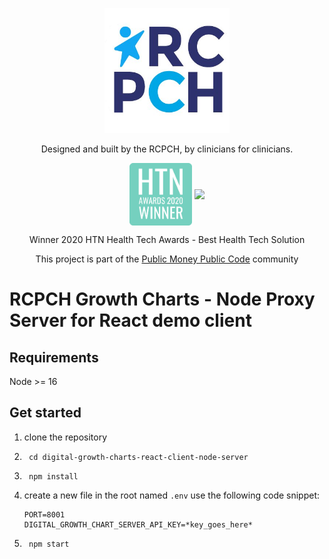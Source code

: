 <p align="center">
    <img width="200px" src="https://github.com/rcpch/digital-growth-charts-documentation/raw/live/docs/_assets/_images/rcpch_logo.png"/>
    <p align="center">Designed and built by the RCPCH, by clinicians for clinicians.</p>
</p>
<p align="center">
    <img align="center" width="100px" src="https://github.com/rcpch/digital-growth-charts-documentation/raw/live/docs/_assets/_images/htn-awards-winner-2020-logo.jpg"/>
    <img align="center" width="100px" src="https://github.com/rcpch/digital-growth-charts-documentation/raw/live/docs/_assets/_images/logo-block-outline-sm.png"/>
    <p align="center">Winner 2020 HTN Health Tech Awards - Best Health Tech Solution</p>
    <p align="center">This project is part of the <a href="https://publicmoneypubliccode.org.uk/">Public Money Public Code</a> community</p>
</p>

# RCPCH Growth Charts - Node Proxy Server for React demo client

## Requirements

Node >= 16

## Get started

1. clone the repository
2. ```console
    cd digital-growth-charts-react-client-node-server
3. ```console
    npm install
4. create a new file in the root named ```.env```
    use the following code snippet:
    ```
    PORT=8001
    DIGITAL_GROWTH_CHART_SERVER_API_KEY=*key_goes_here*
    ```
5. ```console
    npm start